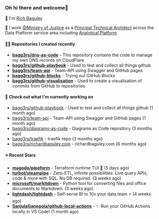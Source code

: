 ### Oh hi there and welcome👋

👐 I'm [Rich Baguley](https://richardbaguley.com/about)

🏢 I work [@Ministry of Justice](https://github.com/ministryofjustice) as a [Principal Technical Architect](https://ddat-capability-framework.service.gov.uk/role/technical-architect#principal-technical-architect) across the Data Platform service area including [Analytical Platform](https://user-guidance.analytical-platform.service.justice.gov.uk/)

#### 👨‍💻 Repositories I created recently
- **[bagg3rs/dns-as-code](https://github.com/bagg3rs/dns-as-code)** - This repository contains the code to manage my own DNS records on CloudFlare
- **[bagg3rs/github-playbook](https://github.com/bagg3rs/github-playbook)** - Used to test and collect all things github
- **[bagg3rs/team-api](https://github.com/bagg3rs/team-api)** - Team-API using Swagger and GitHub pages
- **[bagg3rs/github-blocks](https://github.com/bagg3rs/github-blocks)** - Trying out GitHub Blocks
- **[bagg3rs/github-visualisation](https://github.com/bagg3rs/github-visualisation)** - Used to create a visualisation of commits from GitHub to repositories

#### 👷 Check out what I'm currently working on

- [bagg3rs/github-playbook](https://github.com/bagg3rs/github-playbook) - Used to test and collect all things github (1 month ago)
- [bagg3rs/team-api](https://github.com/bagg3rs/team-api) - Team-API using Swagger and GitHub pages (1 month ago)
- [bagg3rs/diagrams-as-code](https://github.com/bagg3rs/diagrams-as-code) - Diagrams as Code repository (3 months ago)
- [bagg3rs/traefik](https://github.com/bagg3rs/traefik) - traefik repo (3 months ago)
- [bagg3rs/richardbaguley.com](https://github.com/bagg3rs/richardbaguley.com) - richardbaguley.com (6 months ago)

#### ⭐ Recent Stars


- **[magodo/pipeform](https://github.com/magodo/pipeform)** - Terraform runtime TUI 🫧 (5 days ago)
- **[turbot/steampipe](https://github.com/turbot/steampipe)** - Zero-ETL, infinite possibilities. Live query APIs, code &amp; more with SQL. No DB required. (3 weeks ago)
- **[microsoft/markitdown](https://github.com/microsoft/markitdown)** - Python tool for converting files and office documents to Markdown. (3 weeks ago)
- **[lightdash/lightdash](https://github.com/lightdash/lightdash)** - Self-serve BI to 10x your data team ⚡️ (4 weeks ago)
- **[SanjulaGanepola/github-local-actions](https://github.com/SanjulaGanepola/github-local-actions)** - ✨ Run your GitHub Actions locally in VS Code! (1 month ago)
